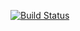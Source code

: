 [![Build Status](https://drone.friedl.net/api/badges/incubator/netclock/status.svg)](https://drone.friedl.net/incubator/netclock)
